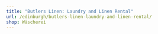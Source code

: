 ```yaml
---
title: "Butlers Linen: Laundry and Linen Rental"
url: /edinburgh/butlers-linen-laundry-and-linen-rental/
shop: Wäscherei
---
```

